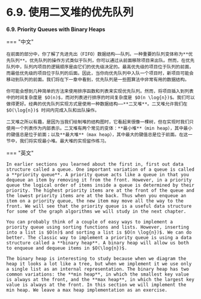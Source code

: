 # 6.9. 使用二叉堆的优先队列

**6.9. Priority Queues with Binary Heaps**

=== "中文"

    在前面的部分中，你了解了先进先出（FIFO）数据结构——队列。一种重要的队列变体称为**优先队列**。优先队列的操作方式类似于队列，你可以通过从前面移除项目来出队。然而，在优先队列中，队列内项目的逻辑顺序是由它们的优先级决定的。最高优先级的项目位于队列的前面，而最低优先级的项目位于队列的后面。因此，当你向优先队列中入队一个项目时，新项目可能会移动到队列的前面。我们将在下一章中看到，优先队列是一些图算法中非常有用的数据结构。
    
    你可能会想到几种简单的方法来使用排序函数和列表来实现优先队列。然而，将项目插入到列表中的时间复杂度是 $O(n)$，而对列表进行排序的时间复杂度是 $O(n \log{n})$。我们可以做得更好。经典的优先队列实现方式是使用一种数据结构——**二叉堆**。二叉堆允许我们在 $O(\log{n})$ 时间内完成入队和出队操作。
    
    二叉堆之所以有趣，是因为当我们绘制堆的结构图时，它看起来很像一棵树，但在实现时我们只使用一个列表作为内部表示。二叉堆有两个常见的变体：**最小堆**（min heap），其中最小的键值总是位于前面；以及**最大堆**（max heap），其中最大的键值总是位于前面。在这一节中，我们将实现最小堆。最大堆的实现留作练习。

=== "英文"

    In earlier sections you learned about the first in, first out data structure called a queue. One important variation of a queue is called a **priority queue**. A priority queue acts like a queue in that you dequeue an item by removing it from the front. However, in a priority queue the logical order of items inside a queue is determined by their priority. The highest priority items are at the front of the queue and the lowest priority items are at the back. Thus when you enqueue an item on a priority queue, the new item may move all the way to the front. We will see that the priority queue is a useful data structure for some of the graph algorithms we will study in the next chapter.
    
    You can probably think of a couple of easy ways to implement a priority queue using sorting functions and lists. However, inserting into a list is $O(n)$ and sorting a list is $O(n \log{n})$. We can do better. The classic way to implement a priority queue is using a data structure called a **binary heap**. A binary heap will allow us both to enqueue and dequeue items in $O(\log{n})$.
    
    The binary heap is interesting to study because when we diagram the heap it looks a lot like a tree, but when we implement it we use only a single list as an internal representation. The binary heap has two common variations: the **min heap**, in which the smallest key value is always at the front, and the **max heap**, in which the largest key value is always at the front. In this section we will implement the min heap. We leave a max heap implementation as an exercise.